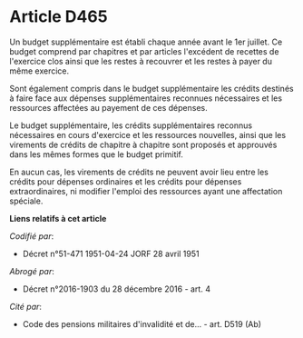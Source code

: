 # Article D465

Un budget supplémentaire est établi chaque année avant le 1er juillet. Ce budget comprend par chapitres et par articles
l'excédent de recettes de l'exercice clos ainsi que les restes à recouvrer et les restes à payer du même exercice.

Sont également compris dans le budget supplémentaire les crédits destinés à faire face aux dépenses supplémentaires reconnues
nécessaires et les ressources affectées au payement de ces dépenses.

Le budget supplémentaire, les crédits supplémentaires reconnus nécessaires en cours d'exercice et les ressources nouvelles,
ainsi que les virements de crédits de chapitre à chapitre sont proposés et approuvés dans les mêmes formes que le budget
primitif.

En aucun cas, les virements de crédits ne peuvent avoir lieu entre les crédits pour dépenses ordinaires et les crédits pour
dépenses extraordinaires, ni modifier l'emploi des ressources ayant une affectation spéciale.

**Liens relatifs à cet article**

_Codifié par_:

  - Décret n°51-471 1951-04-24 JORF 28 avril 1951

_Abrogé par_:

  - Décret n°2016-1903 du 28 décembre 2016 - art. 4

_Cité par_:

  - Code des pensions militaires d'invalidité et de... - art. D519 (Ab)
